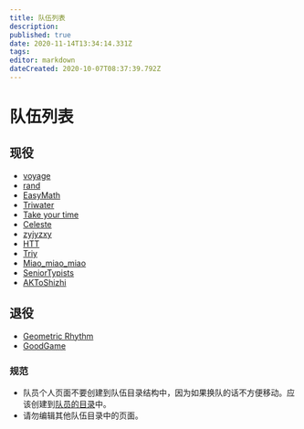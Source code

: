 ```yaml
---
title: 队伍列表
description: 
published: true
date: 2020-11-14T13:34:14.331Z
tags: 
editor: markdown
dateCreated: 2020-10-07T08:37:39.792Z
---
```


# 队伍列表


## 现役

* [voyage](voyage)
* [rand](rand)
* [EasyMath](EasyMath)
* [Triwater](Triwater)
* [Take your time](take-your-time)
* [Celeste](Celeste)
* [zyjyzxy](zyjyzxy)
* [HTT](HTT)
* [Triy](Triy)
* [Miao_miao_miao](Miao_miao_miao)
* [SeniorTypists](SeniorTypists)
* [AKToShizhi](/team/AKToShizhi)
## 退役

* [Geometric Rhythm](geometric-rhythm)
* [GoodGame](goodgame)

### 规范

* 队员个人页面不要创建到队伍目录结构中，因为如果换队的话不方便移动。应该创建到[队员的目录](/person)中。
* 请勿编辑其他队伍目录中的页面。